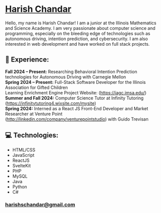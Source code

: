 <!---
Harish-Chandar/Harish-Chandar is a ✨ special ✨ repository because its `README.md` (this file) appears on your GitHub profile.
You can click the Preview link to take a look at your changes.
--->
# [Harish Chandar](https://Harish-Chandar.github.io/)  
Hello, my name is Harish Chandar! I am a junior at the Illinois Mathematics and Science Academy. 
I am very passionate about computer science and programming, especially on the bleeding edge of technologies such as autonomous driving, intention prediction, and cybersecurity.
I am also interested in web development and have worked on full stack projects.  
## 💼 Experience:  
**Fall 2024 – Present:** Researching Behavioral Intention Prediction technologies for Autonomous Driving with Carnegie Mellon   
**Spring 2024 – Present:** Full-Stack Software Developer for the Illinois Association for Gifted Children   
  Learning Enrichment Engine Project Website: (https://iagc.imsa.edu/)  
**Summer and Fall 2024:** Computer Science Tutor at Infinity Tutoring (https://infinitytutoring4.wixsite.com/mysite)  
**Spring 2024:** Interned as a React JS Front-End Developer and Market Researcher at Venture Point  
  (http://linkedin.com/company/venturepointstudio) with Guido Trevisan  
## 💻 Technologies:  
- HTML/CSS
- JavaScript
- ReactJS
- SvelteKit
- PHP
- MySQL
- Java
- Python
- C#
### [harishschandar@gmail.com](mailto:harishschandar@gmail.com)
